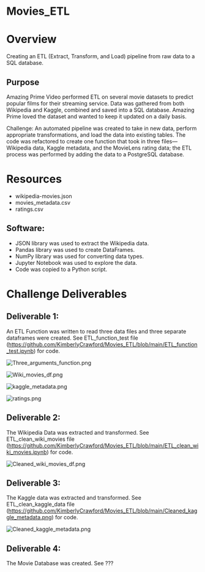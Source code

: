 # Movies_ETL

# Overview
Creating an ETL (Extract, Transform, and Load) pipeline from raw data to a SQL database. 

## Purpose
Amazing Prime Video performed ETL on several movie datasets to predict popular films for their streaming service. Data was gathered from both Wikipedia and Kaggle, combined and saved into a SQL database. Amazing Prime loved the dataset and wanted to keep it updated on a daily basis. 

Challenge: An automated pipeline was created to take in new data, perform appropriate transformations, and load the data into existing tables. The code was refactored to create one function that took in three files—Wikipedia data, Kaggle metadata, and the MovieLens rating data; the ETL process was performed by adding the data to a PostgreSQL database.
 
# Resources
- wikipedia-movies.json
- movies_metadata.csv
- ratings.csv

## Software:
- JSON library was used to extract the Wikipedia data.
- Pandas library was used to create DataFrames.
- NumPy library was used for converting data types.
- Jupyter Notebook was used to explore the data. 
- Code was copied to a Python script.

# Challenge Deliverables

## Deliverable 1: 
An ETL Function was written to read three data files and three separate dataframes were created.
See ETL_function_test file (https://github.com/KimberlyCrawford/Movies_ETL/blob/main/ETL_function_test.ipynb) for code.

![Three_arguments_function.png](https://github.com/KimberlyCrawford/Movies_ETL/blob/main/Three_arguments_function.png)

![Wiki_movies_df.png](https://github.com/KimberlyCrawford/Movies_ETL/blob/main/Wiki_movies_df.png)

![kaggle_metadata.png](https://github.com/KimberlyCrawford/Movies_ETL/blob/main/kaggle_metadata.png)

![ratings.png](https://github.com/KimberlyCrawford/Movies_ETL/blob/main/ratings.png)

## Deliverable 2: 
The Wikipedia Data was extracted and transformed.
See ETL_clean_wiki_movies file (https://github.com/KimberlyCrawford/Movies_ETL/blob/main/ETL_clean_wiki_movies.ipynb) for code.

![Cleaned_wiki_movies_df.png](https://github.com/KimberlyCrawford/Movies_ETL/blob/main/Cleaned_wiki_movies_df.png)

## Deliverable 3: 
The Kaggle data was extracted and transformed.
See ETL_clean_kaggle_data file (https://github.com/KimberlyCrawford/Movies_ETL/blob/main/Cleaned_kaggle_metadata.png) for code.

![Cleaned_kaggle_metadata.png](https://github.com/KimberlyCrawford/Movies_ETL/blob/main/Cleaned_kaggle_metadata.png)

## Deliverable 4: 
The Movie Database was created.
See ???
